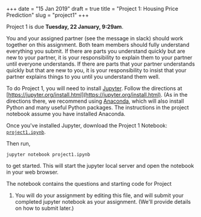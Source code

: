 +++
date = "15 Jan 2019"
draft = true
title = "Project 1: Housing Price Prediction"
slug = "project1"
+++

   <div class="due">
Project 1 is due <b>Tuesday, 22 January, 9:29am</b>.
   </div>

You and your assigned partner (see the message in slack) should work
together on this assignment. Both team members should fully understand
everything you submit.  If there are parts you understand quickly but
are new to your partner, it is your responsibility to explain them to
your partner until everyone understands.  If there are parts that your
partner understands quickly but that are new to you, it is your
responsibility to insist that your partner explains things to you
until you understand them well.

To do Project 1, you will need to install [Jupyter](https://jupyter.org/). Follow the directions at [https://jupyter.org/install.html](https://jupyter.org/install.html). (As in the directions there, we recommend using [Anaconda](https://www.anaconda.com/downloads), which will also install Python and many useful Python packages. The instructions in the project notebook assume you have installed Anaconda.

Once you've installed Jupyter, download the Project 1 Notebook: [`project1.ipynb`](https://github.com/uvammm/uvammm.github.io/projects/project1.ipynb).

Then run,
````
jupyter notebook project1.ipynb
````
to get started. This will start the jupyter local server and open the notebook in your web browser. 

The notebook contains the questions and starting code for Project
1. You will do your assignment by editing this file, and will submit
your completed jupyter notebook as your assignment. (We'll provide
details on how to submit later.)

